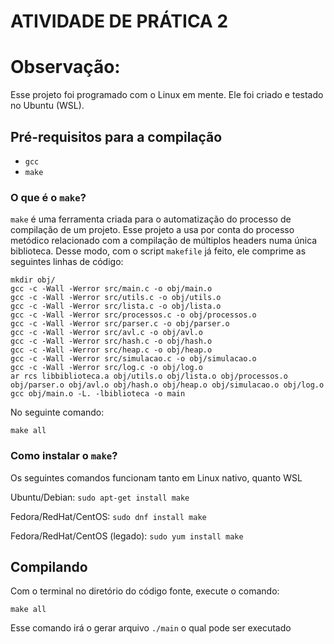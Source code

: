 # ATIVIDADE DE PRÁTICA 2

# Observação:
Esse projeto foi programado com o Linux em mente. Ele foi criado e testado no Ubuntu (WSL).

## Pré-requisitos para a compilação
- `gcc`
- `make`

### O que é o `make`?
`make` é uma ferramenta criada para o automatização do processo de compilação de um projeto. Esse projeto a usa por conta do processo metódico relacionado com a compilação de múltiplos headers numa única biblioteca.
Desse modo, com o script `makefile` já feito, ele comprime as seguintes linhas de código:
```
mkdir obj/
gcc -c -Wall -Werror src/main.c -o obj/main.o
gcc -c -Wall -Werror src/utils.c -o obj/utils.o
gcc -c -Wall -Werror src/lista.c -o obj/lista.o
gcc -c -Wall -Werror src/processos.c -o obj/processos.o
gcc -c -Wall -Werror src/parser.c -o obj/parser.o
gcc -c -Wall -Werror src/avl.c -o obj/avl.o
gcc -c -Wall -Werror src/hash.c -o obj/hash.o
gcc -c -Wall -Werror src/heap.c -o obj/heap.o
gcc -c -Wall -Werror src/simulacao.c -o obj/simulacao.o
gcc -c -Wall -Werror src/log.c -o obj/log.o
ar rcs libbiblioteca.a obj/utils.o obj/lista.o obj/processos.o obj/parser.o obj/avl.o obj/hash.o obj/heap.o obj/simulacao.o obj/log.o
gcc obj/main.o -L. -lbiblioteca -o main
```
No seguinte comando:
```
make all
```

### Como instalar o `make`?
Os seguintes comandos funcionam tanto em Linux nativo, quanto WSL

Ubuntu/Debian:
    `sudo apt-get install make`
    
Fedora/RedHat/CentOS:
    `sudo dnf install make`
    
Fedora/RedHat/CentOS (legado):
    `sudo yum install make`

## Compilando
Com o terminal no diretório do código fonte, execute o comando:
```
make all
```
Esse comando irá o gerar arquivo `./main` o qual pode ser executado
